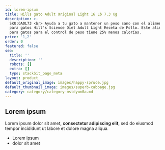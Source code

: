 ```yaml
---
id: lorem-ipsum
title: Hills gato Adult Original Light 16 Lb 7.3 Kg
description: >-
  SKU:GAOL73 <br> Ayuda a tu gato a mantener un peso sano con el alimento seco
  para gatos Hill's Science Diet Adult Light Receta de Pollo. Este alimento seco
  para gatos para el control de peso tiene 25% menos calorías. 
price: '1,2'
order: 0
featured: false
seo:
  title: ''
  description: ''
  robots: []
  extra: []
  type: stackbit_page_meta
layout: product
default_original_image: images/happy-spruce.jpg
default_thumbnail_image: images/superb-cabbage.jpg
category: category/category-mstdyun0a.md
---
```

## Lorem ipsum

Lorem ipsum dolor sit amet, **consectetur adipiscing elit**, sed do eiusmod tempor incididunt ut labore et dolore magna aliqua.

- Lorem ipsum
- dolor sit amet